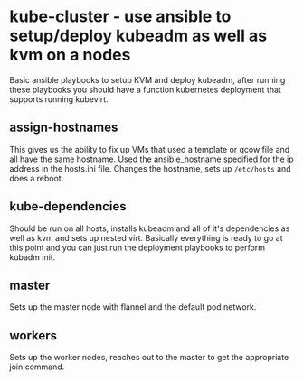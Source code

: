 # kube-cluster - use ansible to setup/deploy kubeadm as well as kvm on a nodes

Basic ansible playbooks to setup KVM and deploy kubeadm, after running these playbooks you should have a function kubernetes deployment that supports running kubevirt.

## assign-hostnames

This gives us the ability to fix up VMs that used a template or qcow file and all have the same hostname.  Used the ansible_hostname specified for the ip address in the hosts.ini file.  Changes the hostname, sets up `/etc/hosts` and does a reboot.

## kube-dependencies

Should be run on all hosts, installs kubeadm and all of it's dependencies as well as kvm and sets up nested virt.  Basically everything is ready to go at this point and you can just run the deployment playbooks to perform kubadm init.

## master

Sets up the master node with flannel and the default pod network.

## workers

Sets up the worker nodes, reaches out to the master to get the appropriate join command.
